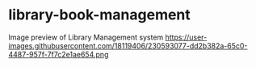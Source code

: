 # library-book-management

Image preview of Library Management system
https://user-images.githubusercontent.com/18119406/230593077-dd2b382a-65c0-4487-957f-7f7c2e1ae654.png
